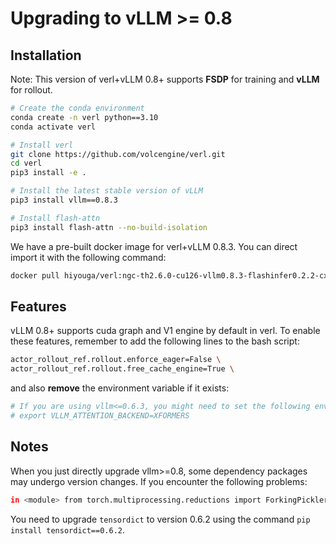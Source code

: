 # Upgrading to vLLM >= 0.8

## Installation

Note: This version of verl+vLLM 0.8+ supports **FSDP** for training and **vLLM** for rollout.

```bash
# Create the conda environment
conda create -n verl python==3.10
conda activate verl

# Install verl
git clone https://github.com/volcengine/verl.git
cd verl
pip3 install -e .

# Install the latest stable version of vLLM
pip3 install vllm==0.8.3

# Install flash-attn
pip3 install flash-attn --no-build-isolation

```

We have a pre-built docker image for verl+vLLM 0.8.3. You can direct import it with the following command:

```bash
docker pull hiyouga/verl:ngc-th2.6.0-cu126-vllm0.8.3-flashinfer0.2.2-cxx11abi0
```

## Features

vLLM 0.8+ supports cuda graph and V1 engine by default in verl. To enable these features, remember to add the following lines to the bash script:

```bash
actor_rollout_ref.rollout.enforce_eager=False \
actor_rollout_ref.rollout.free_cache_engine=True \
```

and also **remove** the environment variable if it exists:

```bash
# If you are using vllm<=0.6.3, you might need to set the following environment variable to avoid bugs:
# export VLLM_ATTENTION_BACKEND=XFORMERS
```

## Notes

When you just directly upgrade vllm>=0.8, some dependency packages may undergo version changes. If you encounter the following problems:

```bash
in <module> from torch.multiprocessing.reductions import ForkingPickler ImportError: cannot import name 'ForkingPickler' from 'torch.multiprocessing.reductions' (/opt/conda/lib/python3.11/site-packages/torch/multiprocessing/reductions.py)
```

You need to upgrade `tensordict` to version 0.6.2 using the command `pip install tensordict==0.6.2`.
